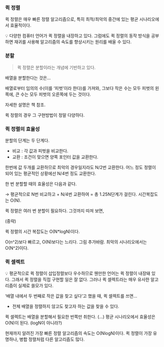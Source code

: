 ### 퀵 정렬

퀵 정렬은 매우 빠른 정렬 알고리즘으로, 
특히 최적/최악의 중간에 있는 평균 시나리오에서 효율적이다.

<aside>
💡 다양한 컴퓨터 언어가 퀵 정렬을 내장하고 있다.
그럼에도 퀵 정렬의 동작 방식을 공부하면 재귀를 사용해 알고리즘의 속도를 향상시키는 원리를 배울 수 있다.

</aside>

### 분할

> 퀵 정렬은 분할이라는 개념에 기반하고 있다.
> 

배열을 분할한다는 것은…

배열로부터 임의의 수(이를 ‘피벗’이라 한다)를 가져와,
그보다 작은 수는 모두 피벗의 왼쪽에, 큰 수는 모두 피벗의 오른쪽에 두는 것이다.

 자세한 설명은 책 참조.

퀵 정렬의 경우 그 구현방법이 정말 다양하다.

### 퀵 정렬의 효율성

분할의 단계는 두 단계다.

- 비교 : 각 값과 피벗을 비교한다.
- 교환 : 조건이 맞으면 양쪽 포인터 값을 교환한다.

한번에 값 두개를 교환하므로 최악의 경우일지라도 N/2번 교환한다.
어느 정도 정렬이 되어 있는 평균적인 상황에선 N/4번 정도 교환한다.

한 번 분할할 때의 효율성은 다음과 같다.

→ 평균적으로 N번 비교하고 + N/4번 교환하여 = 총 1.25N단계가 걸린다. 시간복잡도는 O(N).

퀵 정렬은 여러 번 분할이 필요하다. 그것까지 따져 보면,

(중략)

퀵 정렬의 시간 복잡도는 O(N*logN)이다. 

O(n^2)보다 빠르고, O(N)보다는 느리다. 그림 추가바람.
최악의 시나리오에서는 O(N^2)이다.

### 퀵 셀렉트

<aside>
💡 평균적으로 퀵 정렬이 삽입정렬보다 우수하므로 웬만한 언어는 퀵 정렬이 내장돼 있다.
그래서 퀵 정렬을 직접 구현할 일은 잘 없다.
그러나 퀵 셀렉트라는 매우 유사한 알고리즘이 실제로 쓸모가 있다.

</aside>

‘배열 내에서 두 번째로 작은 값을 찾고 싶다’고 했을 때,
퀵 셀렉트를 쓰면…

- 전체 배열을 정렬하지 않고도 찾고자 하는 값을 찾을 수 있다.

퀵 셀렉트는 배열을 분할해서 필요한 반쪽만 취한다. 
(…)
평균 시나리오에서 효율성은 O(N)이 된다. (logN이 아니라?)

현재까지 알려진 가장 빠른 정렬 알고리즘의 속도는 O(NlogN)이다.
퀵 정렬이 가장 유명하나, 병합 정렬처럼 다른 알고리즘도 많다.